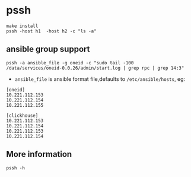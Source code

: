 # pssh
```
make install
pssh -host h1  -host h2 -c "ls -a"
```

## ansible group support

```
pssh -a ansible_file -g oneid -c "sudo tail -100  /data/services/oneid-0.0.26/admin/start.log | grep rpc | grep 14:3"
```

- `ansible_file` is ansible format file,defaults to `/etc/ansible/hosts`, eg:

```
[oneid]
10.221.112.153
10.221.112.154
10.221.112.155

[clickhouse]
10.221.112.153
10.221.112.154
10.221.112.153
10.221.112.154
```

## More information

```
pssh -h
```